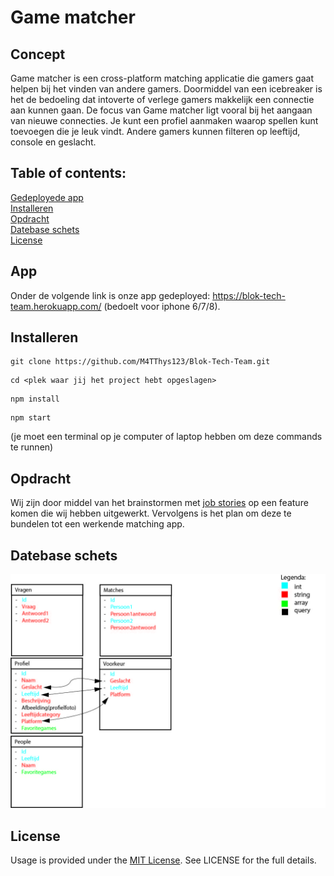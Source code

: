 # Game matcher

## Concept ##

Game matcher is een cross-platform matching applicatie die gamers gaat helpen bij het vinden van andere gamers. Doormiddel van een icebreaker is het de bedoeling dat intoverte of verlege gamers makkelijk een connectie aan kunnen gaan. De focus van Game matcher ligt vooral bij het aangaan van nieuwe connecties. Je kunt een profiel aanmaken waarop spellen kunt toevoegen die je leuk vindt. Andere gamers kunnen filteren op leeftijd, console en geslacht.

## Table of contents:<br />
[Gedeployede app](#App)<br />
[Installeren](#Installeren)<br />
[Opdracht](#Opdracht)<br />
[Datebase schets](#Datebase-schets)<br />
[License](#License)<br />

## App

Onder de volgende link is onze app gedeployed: <a href="https://blok-tech-team.herokuapp.com/" target="_blank" >https://blok-tech-team.herokuapp.com/</a> (bedoelt voor iphone 6/7/8).

## Installeren
```
git clone https://github.com/M4TThys123/Blok-Tech-Team.git
```
```
cd <plek waar jij het project hebt opgeslagen> 
```
```
npm install
```
```
npm start
```
(je moet een terminal op je computer of laptop hebben om deze commands te runnen)

## Opdracht
Wij zijn door middel van het brainstormen met [job stories](https://github.com/M4TThys123/Blok-Tech-Team/wiki/Job-Stories) op een feature komen die wij hebben uitgewerkt. Vervolgens is het plan om deze te bundelen tot een werkende matching app.
  
## Datebase schets
<img src="https://github.com/M4TThys123/Blok-Tech-Team/blob/main/imagesWiki/datamodelv2.jpg" alt="Datamodel van onze database" width="750">

## License
Usage is provided under the [MIT License](https://github.com/M4TThys123/Blok-Tech-Team/blob/main/LICENSE). See LICENSE for the full details.
